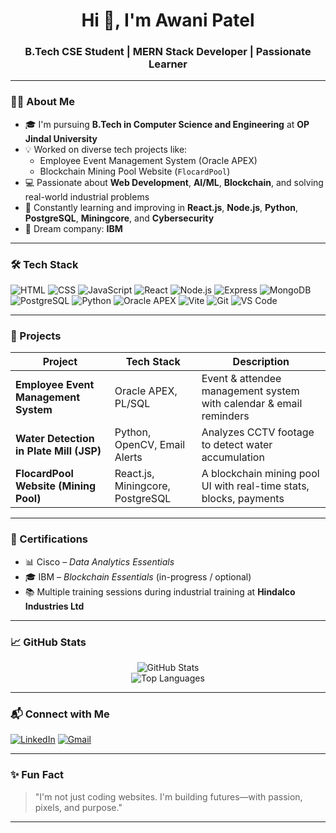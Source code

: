 <h1 align="center">Hi 👋, I'm Awani Patel</h1>
<h3 align="center">B.Tech CSE Student | MERN Stack Developer | Passionate Learner</h3>

---

### 👩‍💻 About Me

- 🎓 I'm pursuing **B.Tech in Computer Science and Engineering** at **OP Jindal University**
- 💡 Worked on diverse tech projects like:
  - Employee Event Management System (Oracle APEX)
  - Blockchain Mining Pool Website (`FlocardPool`)
- 💻 Passionate about **Web Development**, **AI/ML**, **Blockchain**, and solving real-world industrial problems
- 🧠 Constantly learning and improving in **React.js**, **Node.js**, **Python**, **PostgreSQL**, **Miningcore**, and **Cybersecurity**
- 🚀 Dream company: **IBM**

---

### 🛠️ Tech Stack

![HTML](https://img.shields.io/badge/-HTML5-E34F26?style=flat&logo=html5&logoColor=white)
![CSS](https://img.shields.io/badge/-CSS3-1572B6?style=flat&logo=css3)
![JavaScript](https://img.shields.io/badge/-JavaScript-F7DF1E?style=flat&logo=javascript&logoColor=black)
![React](https://img.shields.io/badge/-React-61DAFB?style=flat&logo=react)
![Node.js](https://img.shields.io/badge/-Node.js-339933?style=flat&logo=node.js&logoColor=white)
![Express](https://img.shields.io/badge/-Express.js-000000?style=flat&logo=express)
![MongoDB](https://img.shields.io/badge/-MongoDB-47A248?style=flat&logo=mongodb)
![PostgreSQL](https://img.shields.io/badge/-PostgreSQL-336791?style=flat&logo=postgresql)
![Python](https://img.shields.io/badge/-Python-3776AB?style=flat&logo=python)
![Oracle APEX](https://img.shields.io/badge/-Oracle%20APEX-F80000?style=flat&logo=oracle)
![Vite](https://img.shields.io/badge/-Vite-646CFF?style=flat&logo=vite)
![Git](https://img.shields.io/badge/-Git-F05032?style=flat&logo=git)
![VS Code](https://img.shields.io/badge/-VSCode-007ACC?style=flat&logo=visual-studio-code)

---

### 📂 Projects

| Project | Tech Stack | Description |
|--------|------------|-------------|
| **Employee Event Management System** | Oracle APEX, PL/SQL | Event & attendee management system with calendar & email reminders |
| **Water Detection in Plate Mill (JSP)** | Python, OpenCV, Email Alerts | Analyzes CCTV footage to detect water accumulation |
| **FlocardPool Website (Mining Pool)** | React.js, Miningcore, PostgreSQL | A blockchain mining pool UI with real-time stats, blocks, payments |


---

### 📜 Certifications

- 📊 Cisco – *Data Analytics Essentials*
- 🎓 IBM – *Blockchain Essentials* (in-progress / optional)
- 📚 Multiple training sessions during industrial training at **Hindalco Industries Ltd**

---

### 📈 GitHub Stats

<p align="center">
  <img src="https://github-readme-stats.vercel.app/api?username=awanipatel&show_icons=true&theme=radical" alt="GitHub Stats" />
  <br/>
  <img src="https://github-readme-stats.vercel.app/api/top-langs/?username=awanipatel&layout=compact&theme=radical" alt="Top Languages" />
</p>

---

### 📬 Connect with Me

[![LinkedIn](https://img.shields.io/badge/-LinkedIn-blue?style=flat&logo=linkedin)](https://www.linkedin.com/in/awanipatel)
[![Gmail](https://img.shields.io/badge/-Gmail-D14836?style=flat&logo=gmail&logoColor=white)](mailto:awanipatel@gmail.com)


---

### ✨ Fun Fact

> "I'm not just coding websites. I'm building futures—with passion, pixels, and purpose."

---

